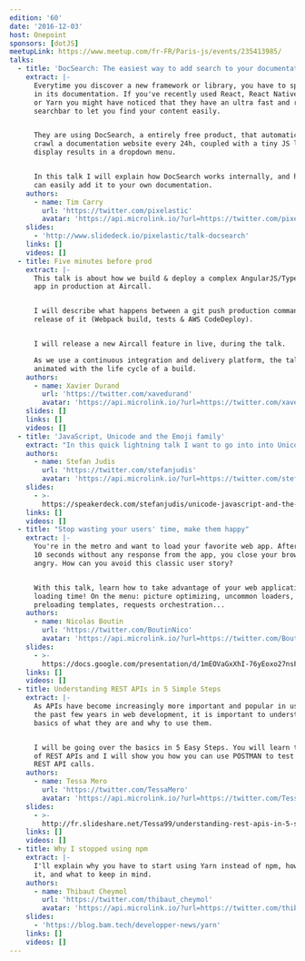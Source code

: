 ```yaml
---
edition: '60'
date: '2016-12-03'
host: Onepoint
sponsors: [dotJS]
meetupLink: https://www.meetup.com/fr-FR/Paris-js/events/235413985/
talks:
  - title: 'DocSearch: The easiest way to add search to your documentation'
    extract: |-
      Everytime you discover a new framework or library, you have to spend time
      in its documentation. If you've recently used React, React Native, Eslint
      or Yarn you might have noticed that they have an ultra fast and relevant
      searchbar to let you find your content easily.


      They are using DocSearch, a entirely free product, that automatically
      crawl a documentation website every 24h, coupled with a tiny JS library to
      display results in a dropdown menu.


      In this talk I will explain how DocSearch works internally, and how you
      can easily add it to your own documentation.
    authors:
      - name: Tim Carry
        url: 'https://twitter.com/pixelastic'
        avatar: 'https://api.microlink.io/?url=https://twitter.com/pixelastic&amps;embed=image.url'
    slides:
      - 'http://www.slidedeck.io/pixelastic/talk-docsearch'
    links: []
    videos: []
  - title: Five minutes before prod
    extract: |-
      This talk is about how we build & deploy a complex AngularJS/TypeScript
      app in production at Aircall.


      I will describe what happens between a git push production command and the
      release of it (Webpack build, tests & AWS CodeDeploy).


      I will release a new Aircall feature in live, during the talk.

      As we use a continuous integration and delivery platform, the talk will be
      animated with the life cycle of a build.
    authors:
      - name: Xavier Durand
        url: 'https://twitter.com/xavedurand'
        avatar: 'https://api.microlink.io/?url=https://twitter.com/xavedurand&amps;embed=image.url'
    slides: []
    links: []
    videos: []
  - title: 'JavaScript, Unicode and the Emoji family'
    extract: "In this quick lightning talk I want to go into into Unicode and have a look at Emojis specifically. How does JavaScript treat Unicode and why do the following examples work?\n\nWhy does this work?\n[...'\U0001F468‍\U0001F469‍\U0001F466'] // [\"\U0001F468\", \"‍\", \"\U0001F469\", \"‍\", \"\U0001F466\"]\n\nAnd what's the deal with this?\n'\U0001F468‍\U0001F469‍\U0001F466'.length // 8\n"
    authors:
      - name: Stefan Judis
        url: 'https://twitter.com/stefanjudis'
        avatar: 'https://api.microlink.io/?url=https://twitter.com/stefanjudis&amps;embed=image.url'
    slides:
      - >-
        https://speakerdeck.com/stefanjudis/unicode-javascript-and-the-emoji-family
    links: []
    videos: []
  - title: "Stop wasting your users' time, make them happy"
    extract: |-
      You're in the metro and want to load your favorite web app. After waiting
      10 seconds without any response from the app, you close your browser,
      angry. How can you avoid this classic user story?


      With this talk, learn how to take advantage of your web application
      loading time! On the menu: picture optimizing, uncommon loaders,
      preloading templates, requests orchestration...
    authors:
      - name: Nicolas Boutin
        url: 'https://twitter.com/BoutinNico'
        avatar: 'https://api.microlink.io/?url=https://twitter.com/BoutinNico&amps;embed=image.url'
    slides:
      - >-
        https://docs.google.com/presentation/d/1mEOVaGxXhI-76yEoxo27nsFwdLlSNledGHtYc4eVUUo/edit#slide=id.g19e2d9ed18_0_167
    links: []
    videos: []
  - title: Understanding REST APIs in 5 Simple Steps
    extract: |-
      As APIs have become increasingly more important and popular in usage in
      the past few years in web development, it is important to understand the
      basics of what they are and why to use them.


      I will be going over the basics in 5 Easy Steps. You will learn the basics
      of REST APIs and I will show you how you can use POSTMAN to test making
      REST API calls.
    authors:
      - name: Tessa Mero
        url: 'https://twitter.com/TessaMero'
        avatar: 'https://api.microlink.io/?url=https://twitter.com/TessaMero&amps;embed=image.url'
    slides:
      - >-
        http://fr.slideshare.net/Tessa99/understanding-rest-apis-in-5-simple-steps-69937208
    links: []
    videos: []
  - title: Why I stopped using npm
    extract: |-
      I'll explain why you have to start using Yarn instead of npm, how to do
      it, and what to keep in mind.
    authors:
      - name: Thibaut Cheymol
        url: 'https://twitter.com/thibaut_cheymol'
        avatar: 'https://api.microlink.io/?url=https://twitter.com/thibaut_cheymol&amps;embed=image.url'
    slides:
      - 'https://blog.bam.tech/developper-news/yarn'
    links: []
    videos: []
---
```

